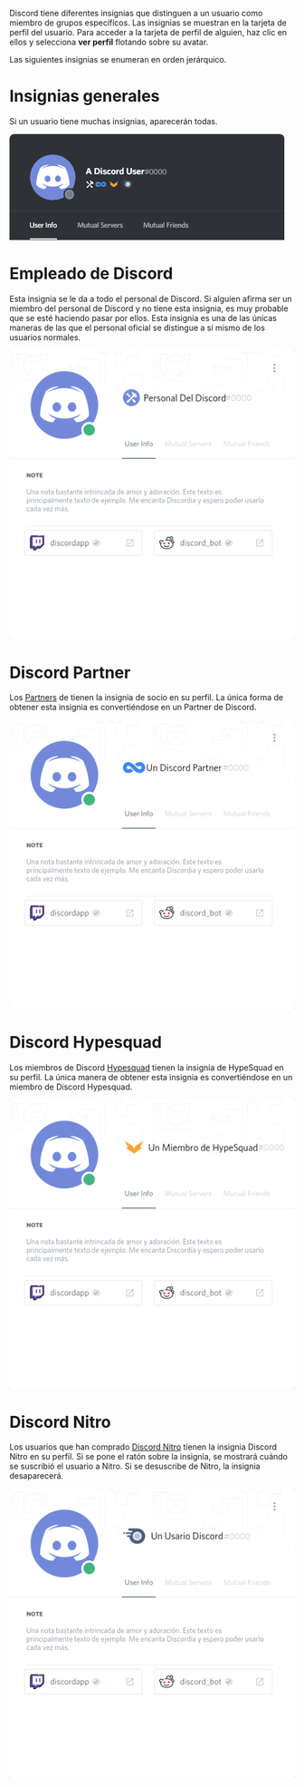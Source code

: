 <!-- TITLE: [ES] Insignias -->
<!-- SUBTITLE: Insignias de Discord -->

Discord tiene diferentes insignias que distinguen a un usuario como miembro de grupos específicos. Las insignias se muestran en la tarjeta de perfil del usuario. Para acceder a la tarjeta de perfil de alguien, haz clic en ellos y selecciona **ver perfil** flotando sobre su avatar.

Las siguientes insignias se enumeran en orden jerárquico.


# Insignias generales
Si un usuario tiene muchas insignias, aparecerán todas.

![Generalbadges](/uploads/badges/generalbadges.png "Vista general de las insignias")

# Empleado de Discord
Esta insignia se le da a todo el personal de Discord. Si alguien afirma ser un miembro del personal de Discord y no tiene esta insignia, es muy probable que se esté haciendo pasar por ellos. Esta insignia es una de las únicas maneras de las que el personal oficial se distingue a sí mismo de los usuarios normales.

![Es Staffbadge](/uploads/es/es-staffbadge.png "Insignia del personal de Discord")

# Discord Partner
Los [Partners](/partners) de tienen la insignia de socio en su perfil. La única forma de obtener esta insignia es convertiéndose en un Partner de Discord.

![Es Partnerbadge](/uploads/es/es-partnerbadge.png "Insignia de Discord Partner")
# Discord Hypesquad
Los miembros de Discord [Hypesquad](/hypesquad) tienen la insignia de HypeSquad en su perfil. La única manera de obtener esta insignia es convertiéndose en un miembro de Discord Hypesquad.

![Es Hypesquadbadge](/uploads/es/es-hypesquadbadge.png "Insignia de Discord Hypesquad")
# Discord Nitro
Los usuarios que han comprado [Discord Nitro](/es/nitro) tienen la insignia Discord Nitro en su perfil. Si se pone el ratón sobre la insignia, se mostrará cuándo se suscribió el usuario a Nitro. Si se desuscribe de Nitro, la insignia desaparecerá.

![Es Nitrobadge](/uploads/es/es-nitrobadge.png "Insignia de Discord Nitro")
